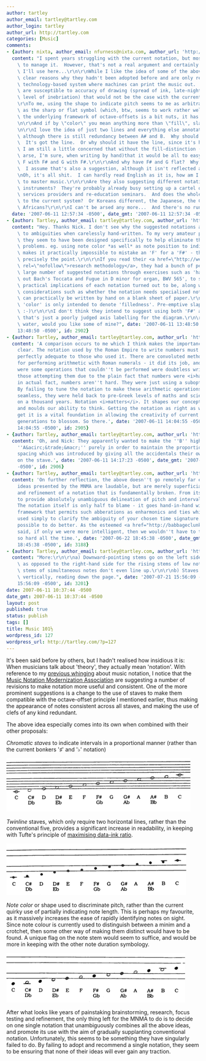 ```yaml
---
author: tartley
author_email: tartley@tartley.com
author_login: tartley
author_url: http://tartley.com
categories: [Music]
comments:
- {author: nixta, author_email: nfurness@nixta.com, author_url: 'http://nixtasinks.nixta.com',
  content: "I spent years struggling with the current notation, but most people seem\
    \ to manage it.  However, that's not a real argument and certainly not the one\
    \ I'll use here...\r\n\r\nWhile I like the idea of some of the above, there are\
    \ clear reasons why they hadn't been adopted before and are only relevant in a\
    \ technology-based system where machines can print the music out.  Many of them\
    \ are susceptible to accuracy of drawing (spread of ink, late-nightedness of writing,\
    \ level of inebriation) that would not be the case with the current system.\r\n\
    \r\nTo me, using the shape to indicate pitch seems to me as arbitrarily bonkers\
    \ as the sharp or flat symbol (which, btw, seems to work rather well, although\
    \ the underlying framework of octave-offsets is a bit nuts, it has to be said).\r\
    \n\r\nAnd if by \"color\" you mean anything more than \"fill\", slappety slap.\r\
    \n\r\nI love the idea of just two lines and everything else annotated appropriately,\
    \ although there is still redundancy between A# and B.  Why should the B be higher?\
    \  It's got the line.  Or why should it have the line, since it's higher?  But\
    \ I am still a little concerned that without the fill-distinction (a pain the\
    \ arse, I'm sure, when writing by hand)that it would be all to easy to confuse\
    \ F with F# and G with F#.\r\n\r\nAnd why have F# and G flat?  Why not just F#?\
    \  I assume that's also a suggestion, although it isn't reflected above.\r\n\r\
    \nOh, it's all shit.  I can hardly read English as it is, how am I ever going\
    \ to master music.\r\n\r\nAre they also suggesting different notations for different\
    \ instruments?  They're probably already busy setting up a cartel of translation\
    \ services providers and re-education seminars.  And does the whole world subscribe\
    \ to the current system?  Or Koreans different, the Japanese, the Chileans or\
    \ Africans?\r\n\r\nI can't be arsed any more...  And there's no running water...",
  date: '2007-06-11 12:57:34 -0500', date_gmt: '2007-06-11 12:57:34 -0500', id: 2899}
- {author: Tartley, author_email: tartley@tartley.com, author_url: 'http://tartley.com',
  content: "Hey. Thanks Nick. I don't see why the suggested notations are more susceptible\
    \ to ambiguities when carelessly hand-written. To my very amateur perception,\
    \ they seem to have been designed specifically to help eliminate those kinds of\
    \ problems. eg. using note color *as well* as note position to indicate pitch\
    \ makes it practically impossible to mistake an 'F' for a 'F#' - that's almost\
    \ precisely the point.\r\n\r\nIf you read their <a href=\"http://web.syr.edu/~pwmorris/mnma/research/index.html\"\
    \ rel=\"nofollow\">research methodology</a>, they had a bunch of people put a\
    \ large number of suggested notations through exercises such as 'hand-writing\
    \ out Bach's Toccata and Fugue in D minor for organ, BWV 565', to see what the\
    \ practical implications of each notation turned out to be, along with prosaic\
    \ considerations such as whether the notation needs specialised notepaper, or\
    \ can practically be written by hand on a blank sheet of paper.\r\n\r\nYes, note\
    \ 'color' is only intended to denote 'filledness'. Pre-emptive slapping sidestepped.\
    \ :-)\r\n\r\nI don't think they intend to suggest using both 'F#' and 'G&acirc;&trade;&shy;',\
    \ that's just a poorly judged axis labelling for the diagram.\r\n\r\nI have running\
    \ water, would you like some of mine?", date: '2007-06-11 13:48:50 -0500', date_gmt: '2007-06-11
    13:48:50 -0500', id: 2902}
- {author: Tartley, author_email: tartley@tartley.com, author_url: 'http://tartley.com',
  content: 'A comparison occurs to me which I think makes the importance of this fairly
    clear. The notation used by the Roman Empire to write numbers must have seemed
    perfectly adequate to those who used it. There are convoluted methods available
    for performing arithmetic with Roman numerals - it did its job, and the fact there
    were some operations that couldn''t be performed were doubtless written off by
    those attempting them due to the plain fact that numbers were <i>hard</i>. But
    in actual fact, numbers aren''t hard. They were just using a suboptimal notation.
    By failing to tune the notation to make these arithmetic operations fluid and
    seamless, they were held back to pre-Greek levels of maths and science for nigh
    on a thousand years. Notation <i>matters</i>. It shapes our conceptions of a topic,
    and moulds our ability to think. Getting the notation as right as we can possibly
    get it is a vital foundation in allowing the creativity of current and future
    generations to blossom. So there.', date: '2007-06-11 14:04:55 -0500', date_gmt: '2007-06-11
    14:04:55 -0500', id: 2905}
- {author: Tartley, author_email: tartley@tartley.com, author_url: 'http://tartley.com',
  content: 'Oh, and Nick: They apparently wanted to make the ''B'' higher than the
    ''A&acirc;&trade;&macr;'' purely in order to maintain the proportional interval
    spacing which was introduced by giving all the accidentals their own positions
    on the stave.', date: '2007-06-11 14:17:23 -0500', date_gmt: '2007-06-11 14:17:23
    -0500', id: 2906}
- {author: Tartley, author_email: tartley@tartley.com, author_url: 'http://tartley.com',
  content: 'On further reflection, the above doesn''t go remotely far enough. The
    ideas presented by the MNMA are laudable, but are merely superficial polishing
    and refinement of a notation that is fundamentally broken. From its inability
    to provide absolutely unambiguous delineation of pitch and interval at a glance.
    The notation itself is only half to blame - it goes hand-in-hand with a conceptual
    framework that permits such abberations as enharmonics and ties which must be
    used simply to clarify the ambiguity of your chosen time signature. It must be
    possible to do better. As the esteemed <a href="http://babbageclunk.com" rel="nofollow">Xtian</a>
    said, if only we were more intelligent, then we wouldn''t have to think quite
    so hard all the time.', date: '2007-06-22 18:45:38 -0500', date_gmt: '2007-06-22
    18:45:38 -0500', id: 3188}
- {author: Tartley, author_email: tartley@tartley.com, author_url: 'http://tartley.com',
  content: "More:\r\n\r\na) Downward-pointing stems go on the left side of the note,\
    \ as opposed to the right-hand side for the rising stems of low notes. So the\
    \ stems of simultaneous notes don't even line up.\r\n\r\nb) Staves should be drawn\
    \ vertically, reading down the page.", date: '2007-07-21 15:56:09 -0500', date_gmt: '2007-07-21
    15:56:09 -0500', id: 3201}
date: 2007-06-11 10:37:44 -0500
date_gmt: 2007-06-11 10:37:44 -0500
layout: post
published: true
status: publish
tags: []
title: Music 101½
wordpress_id: 127
wordpress_url: http://tartley.com/?p=127
---
```


It's been said before by others, but I hadn't realised how insidious it
is: When musicians talk about 'theory', they actually mean 'notation'.
With reference to my [previous whinging](http://tartley.com/?p=100)
about music notation, I notice that the [Music Notation Modernization
Association](http://www.mnma.org/) are suggesting a number of revisions
to make notation more useful and consistent. One of the more prominent
suggestions is a change to the use of staves to make them compatible
with the octave-offset principle I mentioned earlier, thus making the
appearance of notes consistent across all staves, and making the use of
clefs of any kind redundant.

The above idea especially comes into its own when combined with their
other proposals:

*Chromatic staves* to indicate intervals in a proportional manner
(rather than the current bonkers '♯' and '♭' notation)

![chromatic-intervals.gif](/assets/2007/06/chromatic-intervals.gif)

*Twinline* staves, which only require two horizontal lines, rather
than the conventional five, provides a significant increase in
readability, in keeping with Tufte's principle of
[maximising data-ink ratio](http://www.amazon.co.uk/Visual-Display-Quantitative-Information/dp/0961392142/).

![twinline.gif](/assets/2007/06/twinline.gif)

*Note color* or shape used to discriminate pitch, rather than the
current quirky use of partially indicating note length. This is
perhaps my favourite, as it massively increases the ease of rapidly
identifying notes on sight. Since note colour is currently used to
distinguish between a minim and a crotchet, then some other way of
making them distinct would have to be found. A unique flag on the
note stem would seem to suffice, and would be more in keeping with
the other note duration symbology.

![note-color.gif](/assets/2007/06/note-color.gif)

After what looks like years of painstaking brainstorming, research,
focus testing and refinement, the only thing left for the MNMA to do is
to decide on one single notation that unambiguously combines all the
above ideas, and promote its use with the aim of gradually supplanting
conventional notation. Unfortunately, this seems to be something they
have singularly failed to do. By failing to adopt and recommend a single
notation, they seem to be ensuring that none of their ideas will ever
gain any traction.

